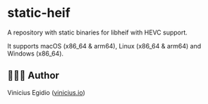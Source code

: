 # static-heif

A repository with static binaries for libheif with HEVC support.

It supports macOS (x86_64 & arm64), Linux (x86_64 & arm64) and Windows (x86_64).

## 👨🏾‍💻 Author

Vinicius Egidio ([vinicius.io](http://vinicius.io))